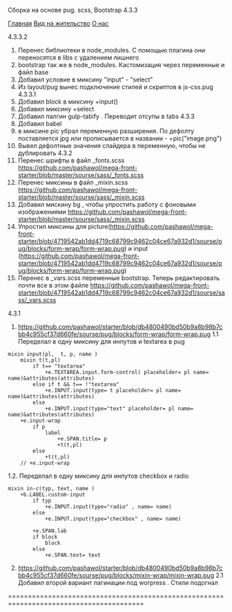 Сборка на основе pug. scss, Bootstrap 4.3.3


<a href='https://elvizlir.github.io/0025lawyer/public/index.html'>Главная</a>
<a href='https://elvizlir.github.io/0025lawyer/public/02-residence.html'>Вид на жительство</a>
<a href='https://elvizlir.github.io/0025lawyer/public/03-about.html'>О нас</a>

4.3.3.2
1. Перенес библиотеки в node_modules.  С помощью плагина они переносятся в libs c удалением лишнего
2. bootstrap так же в  node_modules. Кастомизация  через переменные и файл base
3. Добавил условие в миксину "input" - "select"
4. Из layout/pug вынес подключение стилей и скриптов в js-css.pug
4.3.3.1
1. Добавил block в миксину +input()
2. Добавил миксину +select
3. Добавил палгин gulp-tabify . Переводит отсупы в tabs
4.3.3 
1. Добавил babel
2. в миксине pic  убрал переменную разширения.  По дефолту поставляется jpg  или прописывается в названии  - +pic("image.png")
3. Вывел дефолтные значения слайдера в переменную, чтобы не дублировать
4.3.2
1. Перенес шрифты в файл _fonts.scss https://github.com/pashawol/mega-front-starter/blob/master/sourse/sass/_fonts.scss
2. Перенес миксины в файл _mixin.scss https://github.com/pashawol/mega-front-starter/blob/master/sourse/sass/_mixin.scss
3. Добавил мискину bg , чтобы упростить работу с фоновыми изображениями https://github.com/pashawol/mega-front-starter/blob/master/sourse/sass/_mixin.scss
4. Упростил миксины для picture(https://github.com/pashawol/mega-front-starter/blob/4719542ab1dd4719c68799c9462c04ce67a932d1/sourse/pug/blocks/form-wrap/form-wrap.pug) и input (https://github.com/pashawol/mega-front-starter/blob/4719542ab1dd4719c68799c9462c04ce67a932d1/sourse/pug/blocks/form-wrap/form-wrap.pug)
5. Перенес в _vars.scss  переменные bootstrap. Теперь редактировать почти все в этом файле https://github.com/pashawol/mega-front-starter/blob/4719542ab1dd4719c68799c9462c04ce67a932d1/sourse/sass/_vars.scss

4.3.1

1. https://github.com/pashawol/starter/blob/db4800490bd50b9a8b98b7cbb4c955cf37d660fe/sourse/pug/blocks/form-wrap/form-wrap.pug
1.1 Переделал в  одну миксину для инпутов и textarea в pug
```
mixin input(pl,  t, p, name )
	mixin t(t,pl)
		if t== "textarea"
			+e.TEXTAREA.input.form-control( placeholder= pl name= name)&attributes(attributes)
		else if t && t== !"textarea"
			+e.INPUT.input(type= t placeholder= pl name= name)&attributes(attributes)
		else
			+e.INPUT.input(type="text" placeholder= pl name= name)&attributes(attributes)
	+e.input-wrap
		if p
			label
				+e.SPAN.title= p
				+t(t,pl)
		else
			+t(t,pl)
	// +e.input-wrap
```
1.2. Переделал в  одну миксину для инпутов  checkbox и radio
```
mixin in-c(typ, text, name )
	+b.LABEL.custom-input
		if typ
			+e.INPUT.input(type="radio" , name= name)
		else 
			+e.INPUT.input(type="checkbox" , name= name)

		+e.SPAN.lab
		if block
			block
		else
			+e.SPAN.text= text
```
2. https://github.com/pashawol/starter/blob/db4800490bd50b9a8b98b7cbb4c955cf37d660fe/sourse/pug/blocks/mixin-wrap/mixin-wrap.pug
2.1  Добавил второй  вариант  пагинации под worpress . Стили подогнал

========================================================================================

